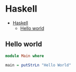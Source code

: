 # Haskell

<!--ts-->
   * [Haskell](hasekll.md#haskell)
      * [Hello world](hasekll.md#hello-world)

<!-- Added by: runner, at: Wed Mar 31 11:21:28 UTC 2021 -->

<!--te-->

## Hello world
```haskell
module Main where

main = putStrLn "Hello World"
```
